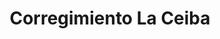 ---
title: Corregimiento La Ceiba
nombre_comunidad: Corregimiento La Ceiba
municipio: Chalán
departamento: Sucre
descripcion: >-
  Es uno de los corregimientos que hace parte Chalán, en Sucre y se caracteriza
  por la producción de maíz, cacao y cerdos. Hay un buen trabajo con jóvenes y
  existe la Asociación de Mujeres Empoderadas de La Ceiba (AMUCECH), la
  Asociación de productores APROSER (maíz, pan coger) y ASOJUVENTUD (Cacao).

  Tiene Puesto de salud, pero poca cobertura en atención psicosocial. Si  tienen
  institución educativa va hasta 7 grado. Tienen trabajo en conjunto con la Casa
  de Memoria El Bonche, para sororidad de mujeres.
num_personas: 510
num_familias: 120
min_distancia_casco_urbano: 8
km_distancia_casco_urbano: 5
vias_acceso: >
  Vía asfaltada, construida en el marco de “obras por impuestos” por la empresa
  DISELEC S.A, actuando como contribuyente, la obra la ejecutó Fiduciaria
  FIDUPREVISORA con la supervisión del Instituto Nacional de Vías.
infraestructura_comunitaria:
  - Parque
  - Instituciones educativas (IE)
  - Salón comunitario
  - Puestos de Salud
notas_infraestructura_comunitaria: ''
liderazgo_comunidad:
  - 'Hay un liderazgo fuerte '
inclusion_diversidad_genero: >-
  Participación activa de jóvenes, mujeres, campesinos. No hay grupos étnicos
  identificados
comentarios_conectividad: Hay acceso a internet, pero deficiente en algunas zonas
punto_SOLE: Caseta comunal
comentarios_punto_SOLE:
  - >-
    https://padlet.com/comunidadlaceibachalan/sole-qu-hace-nica-a-mi-comunidad-eag9o3ry9j1fdew8
ppales_actividades_economicas_vocacion_productiva:
  - Agricultura
  - Porcicultura
comentarios_ppales_actividades_economicas_vocacion_productiva: ''
comunidad_sostenible_uso_suelo: Producción agropecuaria
org_con_proyeccion: []
servicios_publicos_comunidades_focalizadas:
  - Acueducto
  - Gas
  - Energía
  - Internet
  - Recolección de basuras
comunidades_focalizadas_educacion_infraestructura_educativa:
  - Institución educativa
comunidades_focalizadas_practicas_organizativas: []
conectividad_minima: Regular
iniciativas_priorizadas: []
org_focalizada: []
riesgo: ''
otros_programas_USAID:
  - Riqueza Natural
  - Nuestra Tierra Próspera
alianzas_colaboradores:
  - Casa de Memoria El Bonche
  - PDET
  - ' SENA'
  - ICBF
posibilidad_iniciativas_conjuntas_aliados_2: []
actividades_ocio:
  - Cineclub-Colibrí
medios_comunicacion_narrativas_locales:
  - Colectivo de comunicadores y comunicadoras populares Altavoces - EL BONCHE
num_visitas_realizadas: 41
num_diagnosticos_rurales_participativos_realizados: 1
infraestructura_salud_atencion_psicosocial:
  - Poca cobertura en atención psicosocial
  - Presencia de la Alcaldía en atención psicosocial a jóvenes
notas_infraestructura_salud_atencion_psicosocial: null
num_visitas_predio: 4
url: /reportes/corregimiento-la-ceiba
layout: comunidad
download_file: /reportes/corregimiento-la-ceiba.pdf

---